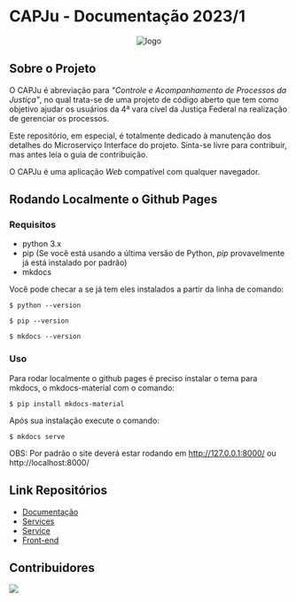 # CAPJu - Documentação 2023/1

<div align="center">
  <img src="https://i.imgur.com/0KsqIUe.png" alt="logo">
</div>

## Sobre o Projeto

O CAPJu é abreviação para _"Controle e Acompanhamento de Processos da Justiça"_, no qual trata-se de uma projeto de código aberto que tem como objetivo ajudar os usuários da 4ª vara cível da Justiça Federal na realização de gerenciar os processos.

Este repositório, em especial, é totalmente dedicado à manutenção dos detalhes do Microserviço Interface do projeto. Sinta-se livre para contribuir, mas antes leia o guia de contribuição.

O CAPJu é uma aplicação _Web_ compatível com qualquer navegador.

## Rodando Localmente o Github Pages

### Requisitos
- python 3.x
- pip (Se você está usando a última versão de Python, _pip_ provavelmente já está instalado por padrão)
- mkdocs

Você pode checar a se já tem eles instalados a partir da linha de comando:

```terminal
$ python --version
```
```terminal
$ pip --version
```
```terminal
$ mkdocs --version
```


### Uso
Para rodar localmente o github pages é preciso instalar o tema para mkdocs, o mkdocs-material com o comando:
```terminal
$ pip install mkdocs-material
```
Após sua instalação execute o comando:
```terminal
$ mkdocs serve
```
OBS: Por padrão o site deverá estar rodando em http://127.0.0.1:8000/ ou http://localhost:8000/

## Link Repositórios
- [Documentação](https://github.com/fga-eps-mds/2023-1-CAPJu-Doc)
- [Services](https://github.com/fga-eps-mds/2023-1-CAPJu-Services)
- [Service](https://github.com/fga-eps-mds/2023-1-CAPJu-Service)
- [Front-end](https://github.com/fga-eps-mds/2023-1-Front)


## Contribuidores

<a href="https://github.com/fga-eps-mds/2023-1-CAPJu-Doc/graphs/contributors">
  <img src="https://contrib.rocks/image?repo=fga-eps-mds/2023-1-CAPJu-Doc" />
</a>